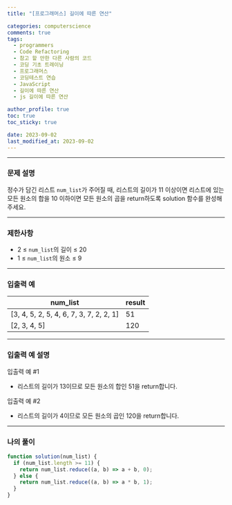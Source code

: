 ```yaml
---
title: "[프로그래머스] 길이에 따른 연산"

categories: computerscience
comments: true
tags:
  - programmers
  - Code Refactoring
  - 참고 할 만한 다른 사람의 코드
  - 코딩 기초 트레이닝
  - 프로그래머스
  - 코딩테스트 연습
  - JavaScript
  - 길이에 따른 연산
  - js 길이에 따른 연산

author_profile: true
toc: true
toc_sticky: true

date: 2023-09-02
last_modified_at: 2023-09-02
---
```


---

### 문제 설명

정수가 담긴 리스트 `num_list`가 주어질 때, 리스트의 길이가 11 이상이면 리스트에 있는 모든 원소의 합을 10 이하이면 모든 원소의 곱을 return하도록 solution 함수를 완성해주세요.

---

### 제한사항

- 2 ≤ `num_list`의 길이 ≤ 20
- 1 ≤ `num_list`의 원소 ≤ 9

---

### 입출력 예

| num_list                                | result |
| --------------------------------------- | ------ |
| [3, 4, 5, 2, 5, 4, 6, 7, 3, 7, 2, 2, 1] | 51     |
| [2, 3, 4, 5]                            | 120    |

---

### 입출력 예 설명

입출력 예 #1

- 리스트의 길이가 13이므로 모든 원소의 합인 51을 return합니다.

입출력 예 #2

- 리스트의 길이가 4이므로 모든 원소의 곱인 120을 return합니다.

---

### 나의 풀이

```jsx
function solution(num_list) {
  if (num_list.length >= 11) {
    return num_list.reduce((a, b) => a + b, 0);
  } else {
    return num_list.reduce((a, b) => a * b, 1);
  }
}
```
